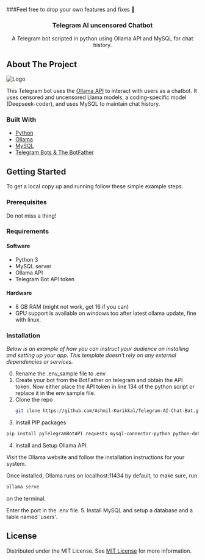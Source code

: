###Feel free to drop your own features and fixes 🤎
<br/>
<div align="center">

<h3 align="center">Telegram AI uncensored Chatbot</h3>
<p align="center">
A Telegram bot scripted in python using Ollama API and MySQL for chat history.


  


</p>
</div>

## About The Project

![Logo](https://i.postimg.cc/K88h3t5V/logo1.jpg)

This Telegram bot uses the [Ollama API](https://ollama.com/) to interact with users as a chatbot. It uses censored and uncensored Llama models, a coding-specific model (Deepseek-coder), and uses MySQL to maintain chat history.
### Built With

- [Python](https://python.org)
- [Ollama](https://ollama.com)
- [MySQL](https://mysql.com)
- [Telegram Bots & The BotFather](https://telegram.org/blog/bot-revolution)
## Getting Started

To get a local copy up and running follow these simple example steps.
### Prerequisites

Do not miss a thing!
### Requirements
#### Software
- Python 3
- MySQL server
- Ollama API
- Telegram Bot API token

#### Hardware
- 8 GB RAM (might not work, get 16 if you can)
- GPU support is available on windows too after latest ollama update, fine with linux.
### Installation

_Below is an example of how you can instruct your audience on installing and setting up your app. This template doesn't rely on any external dependencies or services._

0. Rename the .env_sample file to .env
1. Create your bot from the BotFather on telegram and obtain the API token. Now either place the API token in line 134 of the python script or replace it in the env sample file.
2. Clone the repo
   ```sh
   git clone https://github.com/Ashmil-Kurikkal/Telegram-AI-Chat-Bot.git
   ```
3. Install PIP packages
```bash
pip install pyTelegramBotAPI requests mysql-connector-python python-dotenv
```
4. Install and Setup Ollama API.

Visit the Ollama website and follow the installation instructions for your system.

Once installed, Ollama runs on localhost:11434 by default, to make sure, run 
```sh
ollama serve
```
on the terminal.

Enter the port in the .env file.
5. Install MySQL and setup a database and a table named 'users'.



## License

Distributed under the MIT License. See [MIT License](https://opensource.org/licenses/MIT) for more information.
